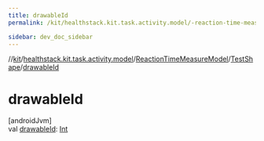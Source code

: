 ```yaml
---
title: drawableId
permalink: /kit/healthstack.kit.task.activity.model/-reaction-time-measure-model/-test-shape/drawable-id.html

sidebar: dev_doc_sidebar
---
```

//[kit](../../../../kit.html)/[healthstack.kit.task.activity.model](../../index.html)/[ReactionTimeMeasureModel](../index.html)/[TestShape](index.html)/[drawableId](drawable-id.html)



# drawableId



[androidJvm]\
val [drawableId](drawable-id.html): [Int](https://kotlinlang.org/api/latest/jvm/stdlib/kotlin/-int/index.html)





